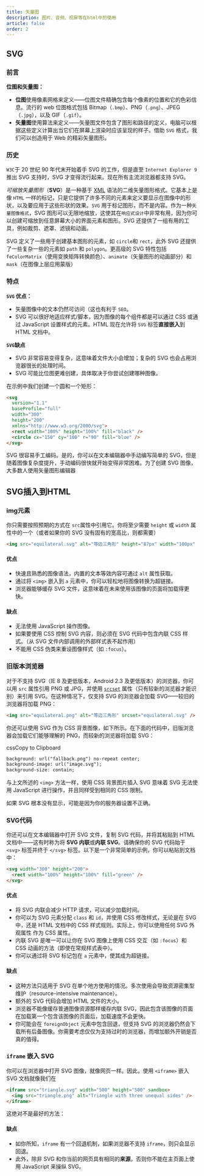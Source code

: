 ```yaml
---
title: 矢量图
description: 图片、音频、视屏等在html中的使用
article: false
order: 2
---
```


## SVG

### 前言

**位图和矢量图：**

- **位图**使用像素网格来定义——位图文件精确包含每个像素的位置和它的色彩信息。流行的 web 位图格式包括 Bitmap（`.bmp`）、PNG（`.png`）、JPEG（`.jpg`），以及 GIF（`.gif`）。
- **矢量图**使用算法来定义——矢量图文件包含了图形和路径的定义，电脑可以根据这些定义计算出当它们在屏幕上渲染时应该呈现的样子。借助 `SVG` 格式，我们可以创造用于 Web 的精彩矢量图形。

### 历史

`W3C`于 20 世纪 90 年代末开始着手 SVG 的工作，但是直至 `Internet Explorer 9` 推出 SVG 支持时，SVG 才变得流行起来。现在所有主流浏览器都支持 SVG。

*可缩放矢量图形*（**SVG**）是一种基于 [XML](https://developer.mozilla.org/zh-CN/docs/Glossary/XML) 语法的二维矢量图形格式。它基本上是像 `HTML` 一样的标记，只是它提供了许多不同的元素来定义要显示在图像中的形状，以及要应用于这些形状的效果。`SVG` 用于标记图形，而不是内容。作为一种`矢量图像格式`，SVG 图形可以无限地缩放，这使其在`响应式设计`中非常有用，因为你可以创建可缩放到任意屏幕大小的界面元素和图形。SVG 还提供了一组有用的工具，例如裁剪、遮罩、滤镜和动画。

SVG 定义了一些用于创建基本图形的元素，如 `circle`和 `rect`，此外 SVG 还提供了一些复杂一些的元素如 `path` 和 `polygon`。更高级的 SVG 特性包括 `feColorMatrix`（使用变换矩阵转换颜色）、`animate`（矢量图形的动画部分）和 `mask`（在图像上层应用蒙版）

### 特点

**`SVG` 优点：**

- 矢量图像中的文本仍然可访问（这也有利于 `SEO`。
- SVG 可以很好地适应样式/脚本，因为图像的每个组件都是可以通过 CSS 或通过 JavaScript 设置样式的元素。HTML 现在允许将 `SVG` 标签**直接嵌入**到 HTML 文档中。

 **`SVG`缺点**

- SVG 非常容易变得复杂，这意味着文件大小会增加；复杂的 SVG 也会占用浏览器很长的处理时间。
- SVG 可能比位图更难创建，具体取决于你尝试创建哪种图像。

在示例中我们创建一个圆和一个矩形：

```html
<svg
  version="1.1"
  baseProfile="full"
  width="300"
  height="200"
  xmlns="http://www.w3.org/2000/svg">
  <rect width="100%" height="100%" fill="black" />
  <circle cx="150" cy="100" r="90" fill="blue" />
</svg>
```

SVG 很容易手工编码。是的，你可以在文本编辑器中手动编写简单的 SVG，但是随着图像复杂度提升，手动编码很快就开始变得非常困难。为了创建 SVG 图像，大多数人使用矢量图形编辑器

## SVG插入到HTML

### img元素

你只需要按照预期的方式在 `src`属性中引用它。你将至少需要 `height` 或 `width` 属性中的一个（或者如果你的 SVG 没有固有的宽高比，则都需要）

```html
<img src="equilateral.svg" alt="等边三角形" height="87px" width="100px" />
```

#### 优点

- 快速且熟悉的图像语法，内置的文本等效内容可通过 `alt` 属性获取。
- 通过将 `<img>` 嵌入到 `a` 元素中，你可以轻松地将图像转换为超链接。
- 浏览器能够缓存 SVG 文件，这意味着在未来使用该图像的页面将加载得更快。

#### 缺点

- 无法使用 JavaScript 操作图像。
- 如果要使用 CSS 控制 SVG 内容，则必须在 SVG 代码中包含内联 CSS 样式。（从 SVG 文件内部调用的外部样式表不起作用）
- 不能用 CSS 伪类来重设图像样式（如 `:focus`）。

### 旧版本浏览器

对于不支持 SVG（IE 8 及更低版本，Android 2.3 及更低版本）的浏览器，你可以用 `src` 属性引用 PNG 或 JPG，并使用 [`srcset`](https://developer.mozilla.org/zh-CN/docs/Web/HTML/Element/img#srcset) 属性（只有较新的浏览器才能识别）来引用 SVG。在这种情况下，仅支持 SVG 的浏览器会加载 SVG——较旧的浏览器将加载 PNG：

```html
<img src="equilateral.png" alt="等边三角形" srcset="equilateral.svg" />
```

你还可以使用 SVG 作为 CSS 背景图像，如下所示。在下面的代码中，旧版浏览器会加载它们能够理解的 PNG，而较新的浏览器将加载 SVG：

cssCopy to Clipboard

```html
background: url("fallback.png") no-repeat center;
background-image: url("image.svg");
background-size: contain;
```

与上文所述的 `<img>` 方法一样，使用 CSS 背景图片插入 SVG 意味着 SVG 无法使用 JavaScript 进行操作，并且同样受到相同的 CSS 限制。

如果 SVG 根本没有显示，可能是因为你的服务器设置不正确。

### SVG代码

你还可以在文本编辑器中打开 SVG 文件，复制 SVG 代码，并将其粘贴到 HTML 文档中——这有时称为将 **SVG 内联**或**内联 SVG**。请确保你的 SVG 代码始于 `<svg>` 标签并终于 `</svg>` 标签。以下是一个非常简单的示例，你可以粘贴到文档中：

```html
<svg width="300" height="200">
  <rect width="100%" height="100%" fill="green" />
</svg>
```

#### 优点

- 将 SVG 内联会减少 HTTP 请求，可以减少加载时间。
- 你可以为 SVG 元素分配 `class` 和 `id`，并使用 CSS 修改样式，无论是在 SVG 中，还是 HTML 文档中的 CSS 样式规则。实际上，你可以使用任何 SVG 外观属性 作为 CSS 属性。
- 内联 SVG 是唯一可以让你在 SVG 图像上使用 CSS 交互（如 `:focus`）和 CSS 动画的方法（即使在常规样式表中）。
- 你可以通过将 SVG 标记包在 `a` 元素中，使其成为超链接。

#### 缺点

- 这种方法只适用于 SVG 在单个地方使用的情况。多次使用会导致资源密集型维护（resource-intensive maintenance）。
- 额外的 SVG 代码会增加 HTML 文件的大小。
- 浏览器不能像缓存普通图像资源那样缓存内联 SVG，因此包含该图像的页面在加载第一个包含该图像的页面后，加载速度不会更快。
- 你可能会在 `foreignObject` 元素中包含回退，但支持 SVG 的浏览器仍然会下载所有后备图像。你需要考虑仅仅为支持过时的浏览器，而增加额外开销是否真的值得。

### `iframe` 嵌入 SVG

你可以在浏览器中打开 SVG 图像，就像网页一样。因此，使用 `<iframe>` 嵌入 SVG 文档就像我们在

```html
<iframe src="triangle.svg" width="500" height="500" sandbox>
  <img src="triangle.png" alt="Triangle with three unequal sides" />
</iframe>
```

这绝对不是最好的方法：

#### 缺点

- 如你所知，`iframe` 有一个回退机制，如果浏览器不支持 `iframe`，则只会显示回退。
- 此外，除非 SVG 和你当前的网页具有相同的**来源**，否则你不能在主页面上使用 JavaScript 来操纵 SVG。
